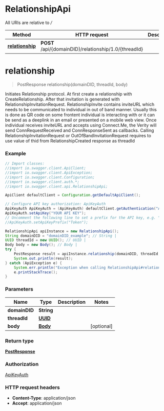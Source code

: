 # RelationshipApi

All URIs are relative to */*

Method | HTTP request | Description
------------- | ------------- | -------------
[**relationship**](RelationshipApi.md#relationship) | **POST** /api/{domainDID}/relationship/1.0/{threadId} | 

<a name="relationship"></a>
# **relationship**
> PostResponse relationship(domainDID, threadId, body)



Initiates Relationship protocol.  At first create a relationship with CreateRelationship. After that invitation is generated with RelationshipInvitationRequest.  RelationshipInvite contains inviteURL which needs to be communicated to individual in out of band manner. Usually this is done as QR code on some frontent individual is interacting with or it can be send as a deeplink in an email or presented on a mobile web view.  Once individual receives inviteURL and accepts using Connect.Me, the Verity will send ConnRequestReceived and ConnResponseSent as callbacks.    Calling RelationshipInvitationRequest or OutOfBandInvitationRequest requires to use value of thid from RelationshipCreated response as threadId

### Example
```java
// Import classes:
//import io.swagger.client.ApiClient;
//import io.swagger.client.ApiException;
//import io.swagger.client.Configuration;
//import io.swagger.client.auth.*;
//import io.swagger.client.api.RelationshipApi;

ApiClient defaultClient = Configuration.getDefaultApiClient();

// Configure API key authorization: ApiKeyAuth
ApiKeyAuth ApiKeyAuth = (ApiKeyAuth) defaultClient.getAuthentication("ApiKeyAuth");
ApiKeyAuth.setApiKey("YOUR API KEY");
// Uncomment the following line to set a prefix for the API key, e.g. "Token" (defaults to null)
//ApiKeyAuth.setApiKeyPrefix("Token");

RelationshipApi apiInstance = new RelationshipApi();
String domainDID = "domainDID_example"; // String | 
UUID threadId = new UUID(); // UUID | 
Body body = new Body(); // Body | 
try {
    PostResponse result = apiInstance.relationship(domainDID, threadId, body);
    System.out.println(result);
} catch (ApiException e) {
    System.err.println("Exception when calling RelationshipApi#relationship");
    e.printStackTrace();
}
```

### Parameters

Name | Type | Description  | Notes
------------- | ------------- | ------------- | -------------
 **domainDID** | **String**|  |
 **threadId** | [**UUID**](.md)|  |
 **body** | [**Body**](Body.md)|  | [optional]

### Return type

[**PostResponse**](PostResponse.md)

### Authorization

[ApiKeyAuth](../README.md#ApiKeyAuth)

### HTTP request headers

 - **Content-Type**: application/json
 - **Accept**: application/json

